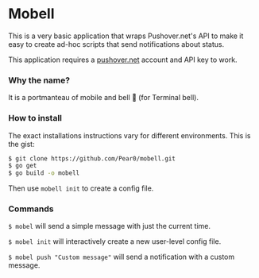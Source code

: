 # Mobell

This is a very basic application that wraps Pushover.net's API 
to make it easy to create ad-hoc scripts that send notifications 
about status.

This application requires a [pushover.net](https://pushover.net) account and API key to work.

### Why the name?

It is a portmanteau of mobile and bell :bell: (for Terminal bell).

### How to install

The exact installations instructions vary for different environments. This is the gist:

```bash
$ git clone https://github.com/Pear0/mobell.git
$ go get
$ go build -o mobell
```

Then use `mobell init` to create a config file.

### Commands

`$ mobel` will send a simple message with just the current time.

`$ mobel init` will interactively create a new user-level config file.

`$ mobel push "Custom message"` will send a notification with a custom message.
